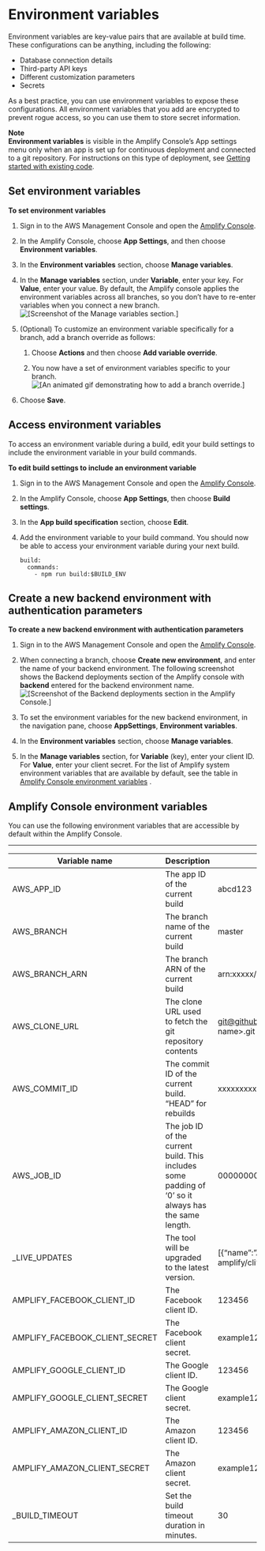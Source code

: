 # Environment variables<a name="environment-variables"></a>

Environment variables are key\-value pairs that are available at build time\. These configurations can be anything, including the following:
+ Database connection details
+ Third\-party API keys
+ Different customization parameters
+ Secrets

As a best practice, you can use environment variables to expose these configurations\. All environment variables that you add are encrypted to prevent rogue access, so you can use them to store secret information\.

**Note**  
**Environment variables** is visible in the Amplify Console’s App settings menu only when an app is set up for continuous deployment and connected to a git repository\. For instructions on this type of deployment, see [Getting started with existing code](getting-started.md)\.

## Set environment variables<a name="setting-env-vars"></a>

**To set environment variables**

1. Sign in to the AWS Management Console and open the [Amplify Console](https://console.aws.amazon.com/amplify/)\.

1. In the Amplify Console, choose **App Settings**, and then choose **Environment variables**\.

1. In the **Environment variables** section, choose **Manage variables**\.

1. In the **Manage variables** section, under **Variable**, enter your key\. For **Value**, enter your value\. By default, the Amplify console applies the environment variables across all branches, so you don’t have to re\-enter variables when you connect a new branch\.  
![\[Screenshot of the Manage variables section.\]](http://docs.aws.amazon.com/amplify/latest/userguide/images/envvars.png)

1. \(Optional\) To customize an environment variable specifically for a branch, add a branch override as follows: 

   1. Choose **Actions** and then choose **Add variable override**\.

   1. You now have a set of environment variables specific to your branch\.  
![\[An animated gif demonstrating how to add a branch override.\]](http://docs.aws.amazon.com/amplify/latest/userguide/images/reuse-backend.gif)

1. Choose **Save**\.

## Access environment variables<a name="access-env-vars"></a>

To access an environment variable during a build, edit your build settings to include the environment variable in your build commands\.

**To edit build settings to include an environment variable**

1. Sign in to the AWS Management Console and open the [Amplify Console](https://console.aws.amazon.com/amplify/)\.

1. In the Amplify Console, choose **App Settings**, then choose **Build settings**\.

1. In the **App build specification** section, choose **Edit**\.

1. Add the environment variable to your build command\. You should now be able to access your environment variable during your next build\.

   ```
   build:
     commands:
       - npm run build:$BUILD_ENV
   ```

## Create a new backend environment with authentication parameters<a name="creating-a-new-backend-environment-with-authentication-parameters"></a>

**To create a new backend environment with authentication parameters**

1. Sign in to the AWS Management Console and open the [Amplify Console](https://console.aws.amazon.com/amplify/)\.

1. When connecting a branch, choose **Create new environment**, and enter the name of your backend environment\. The following screenshot shows the Backend deployments section of the Amplify console with **backend** entered for the backend environment name\.  
![\[Screenshot of the Backend deployments section in the Amplify Console.\]](http://docs.aws.amazon.com/amplify/latest/userguide/images/amplify-newenvironment-1.png)

1. To set the environment variables for the new backend environment, in the navigation pane, choose **AppSettings**, **Environment variables**\.

1. In the **Environment variables** section, choose **Manage variables**\.

1. In the **Manage variables** section, for **Variable** \(key\), enter your client ID\. For **Value**, enter your client secret\. For the list of Amplify system environment variables that are available by default, see the table in [Amplify Console environment variables](#amplify-console-environment-variables) \. 

## Amplify Console environment variables<a name="amplify-console-environment-variables"></a>

You can use the following environment variables that are accessible by default within the Amplify Console\.


****  

| Variable name | Description | Example value | 
| --- | --- | --- | 
|  AWS\_APP\_ID  |  The app ID of the current build  |  abcd123  | 
|  AWS\_BRANCH  |  The branch name of the current build  |  master  | 
|  AWS\_BRANCH\_ARN  |  The branch ARN of the current build  |  arn:xxxxx/xxxx/xxxxx  | 
|  AWS\_CLONE\_URL  |  The clone URL used to fetch the git repository contents  |   [git@github\.com](mailto:git@github.com):<user\-name>/<repo\-name>\.git  | 
|  AWS\_COMMIT\_ID  |  The commit ID of the current build\. “HEAD” for rebuilds  |  xxxxxxxxxxxxxxxxxx  | 
|  AWS\_JOB\_ID  |  The job ID of the current build\. This includes some padding of ‘0’ so it always has the same length\.  |  0000000001  | 
|  \_LIVE\_UPDATES  |  The tool will be upgraded to the latest version\.  |  \[\{“name”:”Amplify CLI”,”pkg”:”@aws\-amplify/cli”,”type”:”npm”,”version”:”latest”\}\]  | 
|  AMPLIFY\_FACEBOOK\_CLIENT\_ID  |  The Facebook client ID\.  |  123456  | 
|  AMPLIFY\_FACEBOOK\_CLIENT\_SECRET  |  The Facebook client secret\.  |  example123456  | 
|  AMPLIFY\_GOOGLE\_CLIENT\_ID  |  The Google client ID\.  |  123456  | 
|  AMPLIFY\_GOOGLE\_CLIENT\_SECRET  |  The Google client secret\.  |  example123456  | 
|  AMPLIFY\_AMAZON\_CLIENT\_ID  |  The Amazon client ID\.  |  123456  | 
|  AMPLIFY\_AMAZON\_CLIENT\_SECRET  |  The Amazon client secret\.  |  example123456  |
| _BUILD_TIMEOUT | Set the build timeout duration in minutes\. | 30 |
